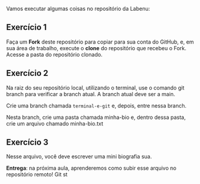 Vamos executar algumas coisas no repositório da Labenu: 

## Exercício 1
Faça um **Fork** deste repositório para copiar para sua conta do GitHub, e, em sua área de trabalho, execute o **clone** do repositório que recebeu o Fork.
Acesse a pasta do repositório clonado.

## Exercício 2
Na raiz do seu repositório local, utilizando o terminal, use o comando git branch para verificar a branch atual. A branch atual deve ser a main.

Crie uma branch chamada ```terminal-e-git``` e, depois, entre nessa branch.

Nesta branch, crie uma pasta chamada minha-bio e, dentro dessa pasta, crie um arquivo chamado minha-bio.txt

## Exercício 3
Nesse arquivo, você deve escrever uma mini biografia sua.

**Entrega**: na próxima aula, aprenderemos como subir esse arquivo no repositório remoto! Git st